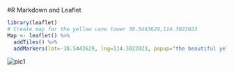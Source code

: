 #R Markdown and Leaflet

```r
library(leaflet)
# Create map for the yellow cane tower 30.5443629,114.3022023
Map <- leaflet() %>%
  addTiles() %>%   
  addMarkers(lat=-30.5443629, lng=114.3022023, popup="the beautiful yellow cane tower https://baike.baidu.com/item/%E9%BB%84%E9%B9%A4%E6%A5%BC/62298")
```

![pic1](https://user-images.githubusercontent.com/69575052/91786987-09cae300-ec33-11ea-8173-44804885f48d.PNG)
